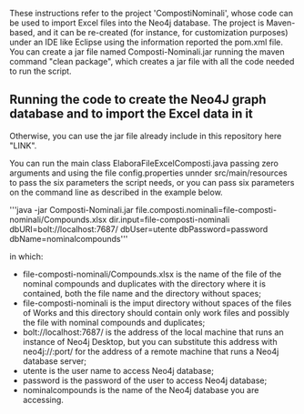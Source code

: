 
These instructions refer to the project 'CompostiNominali', whose code can be used to import Excel files into the Neo4j database.
The project is Maven-based, and it can be re-created (for instance, for customization purposes) under an IDE like Eclipse using the information reported the pom.xml file.
You can create a jar file named Composti-Nominali.jar running the maven command "clean package", which creates a jar file with all the code needed to run the script. 

## Running the code to create the Neo4J graph database and to import the Excel data in it

Otherwise, you can use the jar file already include in this repository here "LINK".

You can run the main class ElaboraFileExcelComposti.java passing zero arguments and using the file config.properties unnder src/main/resources to pass the six parameters the script needs, or you can pass six parameters on the command line as described in the example below.

'''java -jar Composti-Nominali.jar file.composti.nominali=file-composti-nominali/Compounds.xlsx dir.input=file-composti-nominali dbURI=bolt://localhost:7687/ dbUser=utente dbPassword=password dbName=nominalcompounds'''

in which:
- file-composti-nominali/Compounds.xlsx is the name of the file of the nominal compounds and duplicates with the directory where it is contained, both the file name and the directory without spaces;
- file-composti-nominali is the imput directory without spaces of the files of Works and this directory should contain only work files and possibly the file with nominal compounds and duplicates;
- bolt://localhost:7687/ is the address of the local machine that runs an instance of Neo4j Desktop, but you can substitute this address with neo4j://<ip-address>:port/ for the address of a remote machine that runs a Neo4j database server;
- utente is the user name to access Neo4j database;
- password is the password of the user to access Neo4j database;
- nominalcompounds is the name of the Neo4j database you are accessing.


